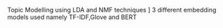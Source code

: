 Topic Modelling using LDA and NMF techniques
]
3 different embedding models used namely TF-IDF,Glove and BERT
